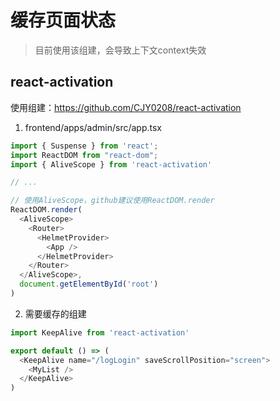 # 缓存页面状态

> 目前使用该组建，会导致上下文context失效

## react-activation
使用组建：https://github.com/CJY0208/react-activation

1. frontend/apps/admin/src/app.tsx
```typescript jsx
import { Suspense } from 'react';
import ReactDOM from "react-dom";
import { AliveScope } from 'react-activation'

// ...

// 使用AliveScope，github建议使用ReactDOM.render
ReactDOM.render(
  <AliveScope>
    <Router>
      <HelmetProvider>
        <App />
      </HelmetProvider>
    </Router>
  </AliveScope>,
  document.getElementById('root')
)

```

2. 需要缓存的组建
```typescript jsx
import KeepAlive from 'react-activation'

export default () => (
  <KeepAlive name="/logLogin" saveScrollPosition="screen">
    <MyList />
  </KeepAlive>
)
```
